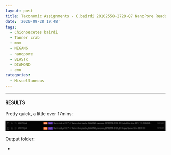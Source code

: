 ```yaml
---
layout: post
title: Taxonomic Assignments - C.bairdi 20102558-2729-Q7 NanoPore Reads Using DIAMOND BLASTx on Mox and MEGAN6 daa2rma on emu
date: '2020-09-28 19:48'
tags:
  - Chionoecetes bairdi
  - Tanner crab
  - mox
  - MEGAN6
  - nanopore
  - BLASTx
  - DIAMOND
  - emu
categories:
  - Miscellaneous
---
```




---

#### RESULTS

Pretty quick, a little over 17mins:

![DIAMOND BLASTx and MEGAN daa2rma conversion for 20102558-2729-Q7 runtime](https://github.com/RobertsLab/sams-notebook/blob/master/images/screencaps/20200928_cbai_diamond_blastx_nanopore_20102558-2729_Q7_runtime.png?raw=true)

Output folder:

- []()
